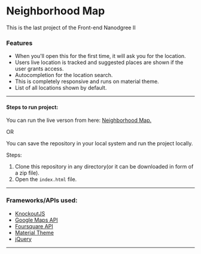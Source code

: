 # Neighborhood Map

This is the last project of the Front-end Nanodgree II

### Features

* When you'll open this for the first time, it will ask you for the location.
* Users live location is tracked and suggested places are shown if the user grants access.
* Autocompletion for the location search.
* This is completely responsive and runs on material theme.
* List of all locations shown by default.

---
#### Steps to run project:
You can run the live verson from here: [Neighborhood Map.]()

OR

You can save the repository in your local system and run the project locally.

Steps:

1. Clone this repository in any directory(or it can be downloaded in form of a zip file).
1. Open the `index.html` file.

---

### Frameworks/APIs used:
* [KnockoutJS](https://knockoutjs.com)
* [Google Maps API](https://developers.google.com/maps/)
* [Foursquare API](https://developer.foursquare.com/)
* [Material Theme](https://materializecss.com)
* [jQuery](https://jquery.com)

---

